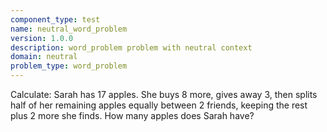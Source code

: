 ```yaml
---
component_type: test
name: neutral_word_problem
version: 1.0.0
description: word_problem problem with neutral context
domain: neutral
problem_type: word_problem
---
```


Calculate: Sarah has 17 apples. She buys 8 more, gives away 3, then splits half of her remaining apples equally between 2 friends, keeping the rest plus 2 more she finds. How many apples does Sarah have?
